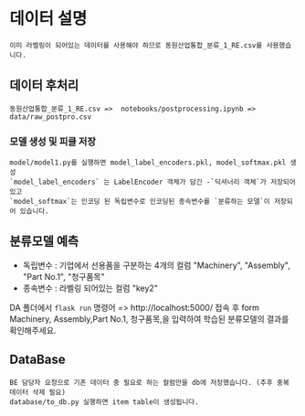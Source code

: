# 데이터 설명 
    이미 라벨링이 되어있는 데이터를 사용해야 하므로 동원산업통합_분류_1_RE.csv를 사용했습니다.

## 데이터 후처리
    동원산업통합_분류_1_RE.csv =>  notebooks/postprocessing.ipynb =>  data/raw_postpro.csv


### 모델 생성 및 피클 저장

    model/model1.py를 실행하면 model_label_encoders.pkl, model_softmax.pkl 생성
    `model_label_encoders` 는 LabelEncoder 객체가 담긴 -`딕셔너리 객체`가 저장되어 있고
    `model_softmax`는 인코딩 된 독립변수로 인코딩된 종속변수를 `분류하는 모델`이 저장되어 있습니다.

## 분류모델 예측 

  - 독립변수 : 기업에서 선용품을 구분하는 4개의 컬럼  "Machinery", "Assembly", "Part No.1", "청구품목"
  - 종속변수 : 라벨링 되어있는 컬럼 "key2"

 DA 폴더에서 `flask run` 명령어 => http://localhost:5000/ 접속 후 form Machinery, Assembly,Part No.1, 청구품목,을 입력하여 학습된 분류모델의 결과를 확인해주세요. 
 

## DataBase
    BE 담당자 요청으로 기존 데이터 중 필요로 하는 컬럼만을 db에 저장했습니다. (추후 중복 데이터 삭제 필요)
    database/to_db.py 실행하면 item table이 생성됩니다.
    